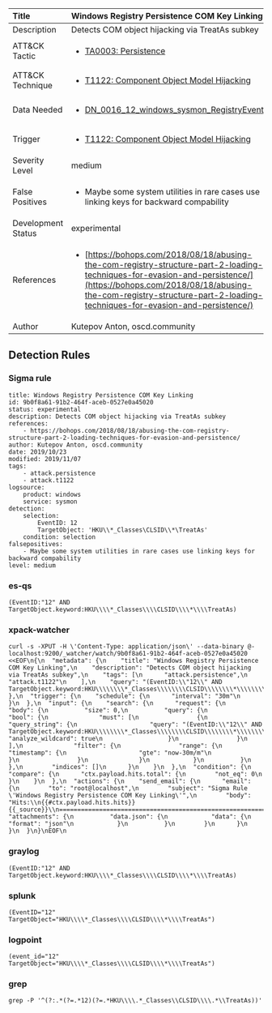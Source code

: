 | Title                | Windows Registry Persistence COM Key Linking                                                                                                                                                 |
|:---------------------|:------------------------------------------------------------------------------------------------------------------------------------------------------------|
| Description          | Detects COM object hijacking via TreatAs subkey                                                                                                                                           |
| ATT&amp;CK Tactic    |  <ul><li>[TA0003: Persistence](https://attack.mitre.org/tactics/TA0003)</li></ul>  |
| ATT&amp;CK Technique | <ul><li>[T1122: Component Object Model Hijacking](https://attack.mitre.org/techniques/T1122)</li></ul>  |
| Data Needed          | <ul><li>[DN_0016_12_windows_sysmon_RegistryEvent](../Data_Needed/DN_0016_12_windows_sysmon_RegistryEvent.md)</li></ul>  |
| Trigger              | <ul><li>[T1122: Component Object Model Hijacking](../Triggers/T1122.md)</li></ul>  |
| Severity Level       | medium |
| False Positives      | <ul><li>Maybe some system utilities in rare cases use linking keys for backward compability</li></ul>  |
| Development Status   | experimental |
| References           | <ul><li>[https://bohops.com/2018/08/18/abusing-the-com-registry-structure-part-2-loading-techniques-for-evasion-and-persistence/](https://bohops.com/2018/08/18/abusing-the-com-registry-structure-part-2-loading-techniques-for-evasion-and-persistence/)</li></ul>  |
| Author               | Kutepov Anton, oscd.community |


## Detection Rules

### Sigma rule

```
title: Windows Registry Persistence COM Key Linking
id: 9b0f8a61-91b2-464f-aceb-0527e0a45020
status: experimental
description: Detects COM object hijacking via TreatAs subkey
references:
    - https://bohops.com/2018/08/18/abusing-the-com-registry-structure-part-2-loading-techniques-for-evasion-and-persistence/
author: Kutepov Anton, oscd.community
date: 2019/10/23
modified: 2019/11/07
tags:
    - attack.persistence
    - attack.t1122
logsource:
    product: windows
    service: sysmon
detection:
    selection:
        EventID: 12
        TargetObject: 'HKU\\*_Classes\CLSID\\*\TreatAs'
    condition: selection
falsepositives:
    - Maybe some system utilities in rare cases use linking keys for backward compability
level: medium

```





### es-qs
    
```
(EventID:"12" AND TargetObject.keyword:HKU\\\\*_Classes\\\\CLSID\\\\*\\\\TreatAs)
```


### xpack-watcher
    
```
curl -s -XPUT -H \'Content-Type: application/json\' --data-binary @- localhost:9200/_watcher/watch/9b0f8a61-91b2-464f-aceb-0527e0a45020 <<EOF\n{\n  "metadata": {\n    "title": "Windows Registry Persistence COM Key Linking",\n    "description": "Detects COM object hijacking via TreatAs subkey",\n    "tags": [\n      "attack.persistence",\n      "attack.t1122"\n    ],\n    "query": "(EventID:\\"12\\" AND TargetObject.keyword:HKU\\\\\\\\*_Classes\\\\\\\\CLSID\\\\\\\\*\\\\\\\\TreatAs)"\n  },\n  "trigger": {\n    "schedule": {\n      "interval": "30m"\n    }\n  },\n  "input": {\n    "search": {\n      "request": {\n        "body": {\n          "size": 0,\n          "query": {\n            "bool": {\n              "must": [\n                {\n                  "query_string": {\n                    "query": "(EventID:\\"12\\" AND TargetObject.keyword:HKU\\\\\\\\*_Classes\\\\\\\\CLSID\\\\\\\\*\\\\\\\\TreatAs)",\n                    "analyze_wildcard": true\n                  }\n                }\n              ],\n              "filter": {\n                "range": {\n                  "timestamp": {\n                    "gte": "now-30m/m"\n                  }\n                }\n              }\n            }\n          }\n        },\n        "indices": []\n      }\n    }\n  },\n  "condition": {\n    "compare": {\n      "ctx.payload.hits.total": {\n        "not_eq": 0\n      }\n    }\n  },\n  "actions": {\n    "send_email": {\n      "email": {\n        "to": "root@localhost",\n        "subject": "Sigma Rule \'Windows Registry Persistence COM Key Linking\'",\n        "body": "Hits:\\n{{#ctx.payload.hits.hits}}{{_source}}\\n================================================================================\\n{{/ctx.payload.hits.hits}}",\n        "attachments": {\n          "data.json": {\n            "data": {\n              "format": "json"\n            }\n          }\n        }\n      }\n    }\n  }\n}\nEOF\n
```


### graylog
    
```
(EventID:"12" AND TargetObject.keyword:HKU\\\\*_Classes\\\\CLSID\\\\*\\\\TreatAs)
```


### splunk
    
```
(EventID="12" TargetObject="HKU\\\\*_Classes\\\\CLSID\\\\*\\\\TreatAs")
```


### logpoint
    
```
(event_id="12" TargetObject="HKU\\\\*_Classes\\\\CLSID\\\\*\\\\TreatAs")
```


### grep
    
```
grep -P '^(?:.*(?=.*12)(?=.*HKU\\\\.*_Classes\\CLSID\\\\.*\\TreatAs))'
```



